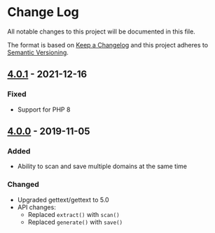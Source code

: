 # Change Log

All notable changes to this project will be documented in this file.

The format is based on [Keep a Changelog](http://keepachangelog.com/)
and this project adheres to [Semantic Versioning](http://semver.org/).

## [4.0.1] - 2021-12-16
### Fixed
- Support for PHP 8

## [4.0.0] - 2019-11-05
### Added
- Ability to scan and save multiple domains at the same time

### Changed
- Upgraded gettext/gettext to 5.0
- API changes:
  - Replaced `extract()` with `scan()`
  - Replaced `generate()` with `save()`

[4.0.1]: https://github.com/php-gettext/Robo/compare/v4.0.0...v4.0.1
[4.0.0]: https://github.com/php-gettext/Robo/releases/tag/v4.0.0
